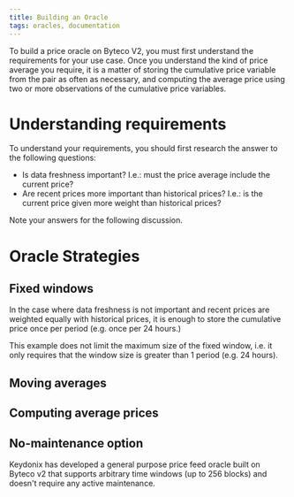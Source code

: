 ```yaml
---
title: Building an Oracle
tags: oracles, documentation
---
```


To build a price oracle on Byteco V2, you must first understand the
requirements for your use case. Once you understand the kind of price
average you require, it is a matter of storing the cumulative price
variable from the pair as often as necessary, and computing
the average price using two or more observations of the
cumulative price variables.

# Understanding requirements

To understand your requirements, you should first research the answer to the
following questions:

- Is data freshness important?
  I.e.: must the price average include the current price?
- Are recent prices more important than historical prices?
  I.e.: is the current price given more weight than historical prices?

Note your answers for the following discussion.

# Oracle Strategies

## Fixed windows

In the case where data freshness is not important and recent prices
are weighted equally with historical prices, it is enough to
store the cumulative price once per period (e.g. once per 24 hours.)



This example does not limit the maximum size of the fixed window, i.e.
it only requires that the window size is greater than 1 period (e.g. 24 hours).

## Moving averages


## Computing average prices



## No-maintenance option


Keydonix has developed a general purpose price feed oracle built on Byteco v2 that supports arbitrary time windows (up to 256 blocks) and doesn't require any active maintenance.

